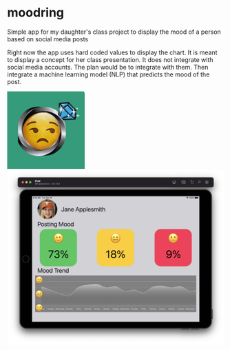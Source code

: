 # moodring
Simple app for my daughter's class project to display the mood of a person based on social media posts

Right now the app uses hard coded values to display the chart. It is meant to display a concept for her class presentation. It does not integrate with social media accounts. The plan would be to integrate with them. Then integrate a machine learning model (NLP) that predicts the mood of the post.


![Moodring app icon](/moodring/Assets.xcassets/AppIcon.appiconset/moodring-180.png?raw=true "Moodring app icon")
![Screenshot](/moodring/moodring-screenshot.png?raw=true "Moodring Screenshot")
